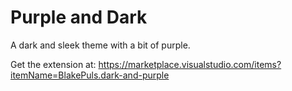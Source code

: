 # Purple and Dark

A dark and sleek theme with a bit of purple.

Get the extension at: https://marketplace.visualstudio.com/items?itemName=BlakePuls.dark-and-purple

